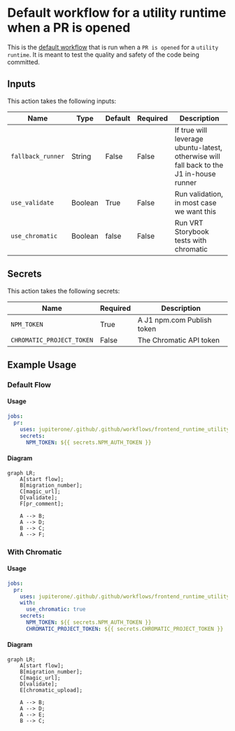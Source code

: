 # Default workflow for a utility runtime when a PR is opened

This is the [default workflow](../../frontend_runtime_utility_pr.yml) that is
run when a `PR is opened` for a `utility runtime`. It is meant to test the
quality and safety of the code being committed.

## Inputs

This action takes the following inputs:

| Name              | Type    | Default | Required | Description                                                                             |
| ----------------- | ------- | ------- | -------- | --------------------------------------------------------------------------------------- |
| `fallback_runner` | String  | False   | False    | If true will leverage ubuntu-latest, otherwise will fall back to the J1 in-house runner |
| `use_validate`    | Boolean | True    | False    | Run validation, in most case we want this                                               |
| `use_chromatic`   | Boolean | false   | False    | Run VRT Storybook tests with chromatic                                                  |

## Secrets

This action takes the following secrets:

| Name                      | Required | Description                |
| ------------------------- | -------- | -------------------------- |
| `NPM_TOKEN`               | True     | A J1 npm.com Publish token |
| `CHROMATIC_PROJECT_TOKEN` | False    | The Chromatic API token    |

## Example Usage

### Default Flow

#### Usage

```yaml
jobs:
  pr:
    uses: jupiterone/.github/.github/workflows/frontend_runtime_utility_pr.yml@v#
    secrets:
      NPM_TOKEN: ${{ secrets.NPM_AUTH_TOKEN }}
```

#### Diagram

```mermaid
graph LR;
    A[start flow];
    B[migration_number];
    C[magic_url];
    D[validate];
    F[pr_comment];

    A --> B;
    A --> D;
    B --> C;
    A --> F;
```

### With Chromatic

#### Usage

```yaml
jobs:
  pr:
    uses: jupiterone/.github/.github/workflows/frontend_runtime_utility_pr.yml@v#
    with:
      use_chromatic: true
    secrets:
      NPM_TOKEN: ${{ secrets.NPM_AUTH_TOKEN }}
      CHROMATIC_PROJECT_TOKEN: ${{ secrets.CHROMATIC_PROJECT_TOKEN }}
```

#### Diagram

```mermaid
graph LR;
    A[start flow];
    B[migration_number];
    C[magic_url];
    D[validate];
    E[chromatic_upload];

    A --> B;
    A --> D;
    A --> E;
    B --> C;
```
